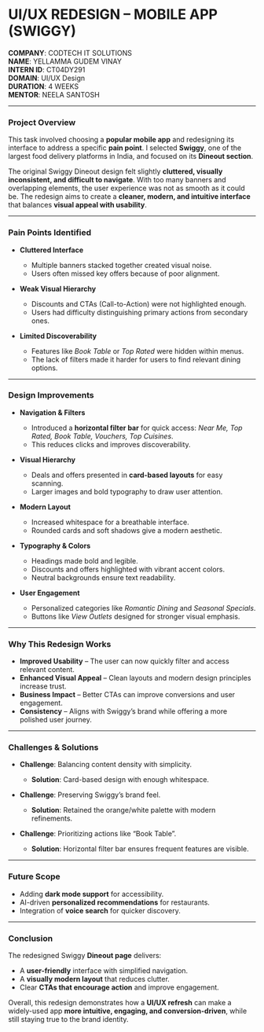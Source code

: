# UI/UX REDESIGN – MOBILE APP (SWIGGY)

**COMPANY**: CODTECH IT SOLUTIONS  
**NAME**: YELLAMMA GUDEM VINAY  
**INTERN ID**: CT04DY291  
**DOMAIN**: UI/UX Design  
**DURATION**: 4 WEEKS  
**MENTOR**: NEELA SANTOSH  

---

### Project Overview  

This task involved choosing a **popular mobile app** and redesigning its interface to address a specific **pain point**. I selected **Swiggy**, one of the largest food delivery platforms in India, and focused on its **Dineout section**.  

The original Swiggy Dineout design felt slightly **cluttered, visually inconsistent, and difficult to navigate**. With too many banners and overlapping elements, the user experience was not as smooth as it could be. The redesign aims to create a **cleaner, modern, and intuitive interface** that balances **visual appeal with usability**.  

---

### Pain Points Identified  

* **Cluttered Interface**  
  - Multiple banners stacked together created visual noise.  
  - Users often missed key offers because of poor alignment.  

* **Weak Visual Hierarchy**  
  - Discounts and CTAs (Call-to-Action) were not highlighted enough.  
  - Users had difficulty distinguishing primary actions from secondary ones.  

* **Limited Discoverability**  
  - Features like *Book Table* or *Top Rated* were hidden within menus.  
  - The lack of filters made it harder for users to find relevant dining options.  

---

### Design Improvements  

* **Navigation & Filters**  
  - Introduced a **horizontal filter bar** for quick access: *Near Me, Top Rated, Book Table, Vouchers, Top Cuisines*.  
  - This reduces clicks and improves discoverability.  

* **Visual Hierarchy**  
  - Deals and offers presented in **card-based layouts** for easy scanning.  
  - Larger images and bold typography to draw user attention.  

* **Modern Layout**  
  - Increased whitespace for a breathable interface.  
  - Rounded cards and soft shadows give a modern aesthetic.  

* **Typography & Colors**  
  - Headings made bold and legible.  
  - Discounts and offers highlighted with vibrant accent colors.  
  - Neutral backgrounds ensure text readability.  

* **User Engagement**  
  - Personalized categories like *Romantic Dining* and *Seasonal Specials*.  
  - Buttons like *View Outlets* designed for stronger visual emphasis.  

---

### Why This Redesign Works  

* **Improved Usability** – The user can now quickly filter and access relevant content.  
* **Enhanced Visual Appeal** – Clean layouts and modern design principles increase trust.  
* **Business Impact** – Better CTAs can improve conversions and user engagement.  
* **Consistency** – Aligns with Swiggy’s brand while offering a more polished user journey.  

---

### Challenges & Solutions  

* **Challenge**: Balancing content density with simplicity.  
  - **Solution**: Card-based design with enough whitespace.  

* **Challenge**: Preserving Swiggy’s brand feel.  
  - **Solution**: Retained the orange/white palette with modern refinements.  

* **Challenge**: Prioritizing actions like “Book Table”.  
  - **Solution**: Horizontal filter bar ensures frequent features are visible.  

---

### Future Scope  

* Adding **dark mode support** for accessibility.  
* AI-driven **personalized recommendations** for restaurants.  
* Integration of **voice search** for quicker discovery.  

---

### Conclusion  

The redesigned Swiggy **Dineout page** delivers:  

* A **user-friendly** interface with simplified navigation.  
* A **visually modern layout** that reduces clutter.  
* Clear **CTAs that encourage action** and improve engagement.  

Overall, this redesign demonstrates how a **UI/UX refresh** can make a widely-used app **more intuitive, engaging, and conversion-driven**, while still staying true to the brand identity.  
